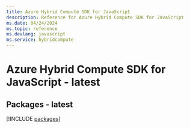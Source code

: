 ```yaml
---
title: Azure Hybrid Compute SDK for JavaScript
description: Reference for Azure Hybrid Compute SDK for JavaScript
ms.date: 04/24/2024
ms.topic: reference
ms.devlang: javascript
ms.service: hybridcompute
---
```

# Azure Hybrid Compute SDK for JavaScript - latest
## Packages - latest
[!INCLUDE [packages](hybrid-compute-index.md)]